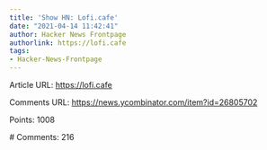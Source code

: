 ```yaml
---
title: 'Show HN: Lofi.cafe'
date: "2021-04-14 11:42:41"
author: Hacker News Frontpage
authorlink: https://lofi.cafe
tags:
- Hacker-News-Frontpage
---
```


<p>Article URL: <a href="https://lofi.cafe">https://lofi.cafe</a></p>
<p>Comments URL: <a href="https://news.ycombinator.com/item?id=26805702">https://news.ycombinator.com/item?id=26805702</a></p>
<p>Points: 1008</p>
<p># Comments: 216</p>
